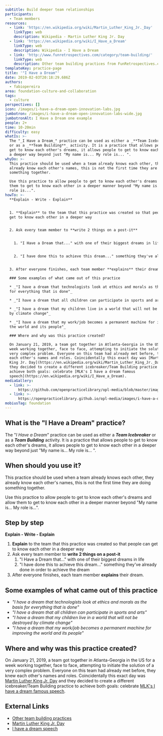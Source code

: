 ```yaml
---
subtitle: Build deeper team relationships
participants:
  - Team members
resources:
  - link: 'https://en.wikipedia.org/wiki/Martin_Luther_King_Jr._Day'
    linkType: web
    description: Wikipedia - Martin Luther King Jr. Day
  - link: 'https://en.wikipedia.org/wiki/I_Have_a_Dream'
    linkType: web
    description: Wikipedia - I Have a Dream
  - link: 'http://www.funretrospectives.com/category/team-building/'
    linkType: web
    description: Other team building practices from FunRetrospectives.com
templateKey: practice-page
title: '"I Have a Dream"'
date: 2019-02-03T20:18:29.686Z
authors:
  - fabiopereira
area: foundation-culture-and-collaboration
tags:
  - culture
perspectives: []
icon: /images/i-have-a-dream-open-innovation-labs.jpg
jumbotron: /images/i-have-a-dream-open-innovation-labs-wide.jpg
jumbotronAlt: I Have a Dream one example
people: 2+
time: 10-20min
difficulty: easy
whatIs: >-
  The "_I Have a Dream_" practice can be used as either a _**Team Icebreaker**_
  or as a _**Team Building**_ activity. It is a practice that allows people to
  get to know each other's dreams, it allows people to get to know each other in
  a deeper way beyond just "My name is... My role is... ".
whyDo: >-
  This practice should be used when a team already knows each other, they
  already know each other's names, this is not the first time they are doing
  something together.

  Use this practice to allow people to get to know each other's dreams and allow
  them to get to know each other in a deeper manner beyond "My name is... My
  role is...".
howTo: >-
  **Explain - Write - Explain**


  1. **Explain** to the team that this practice was created so that people can
  get to know each other in a deeper way


  2. Ask every team member to **write 2 things on a post-it**


    1. "I Have a Dream that..." with one of their biggest dreams in life


    2. "I have done this to achieve this dream..." something they've already done in order to achieve the dream


  3. After everyone finishes, each team member **explains** their dream.

  ### Some examples of what came out of this practice

  * _"I have a dream that technologists look at ethics and morals as the basis
  for everything that is done"_

  * _"I have a dream that all children can participate in sports and arts"_

  * _"I have a dream that my children live in a world that will not be destroyed
  by climate change"_

  * _"I have a dream that my work/job becomes a permanent machine for improving
  the world and its people"_

  ### Where and why was this practice created?

  On January 21, 2019, a team got together in Atlanta-Georgia in the US for a
  week working together, face to face, attempting to initiate the solution of a
  very complex problem. Everyone on this team had already met before, they knew
  each other's names and roles. Coincidentally this exact day was [Martin Luther
  King Jr. Day](https://en.wikipedia.org/wiki/Martin_Luther_King_Jr._Day) and
  they decided to create a different icebreaker/Team Building practice to
  achieve both goals: celebrate [MLK's I have a dream famous
  speech](https://en.wikipedia.org/wiki/I_Have_a_Dream).
mediaGallery:
  - link: >-
      https://github.com/openpracticelibrary/opl-media/blob/master/images/i-have-a-dream-open-innovation-labs.jpg?raw=true
  - link: >-
      https://openpracticelibrary.github.io/opl-media/images/i-have-a-dream-open-innovation-labs-wide.jpg
mobiusTag: foundation
---
```

## What is the "I Have a Dream" practice?

The "_I Have a Dream_" practice can be used as either a _**Team Icebreaker**_ or as a _**Team Building**_ activity. It is a practice that allows people to get to know each other's dreams, it allows people to get to know each other in a deeper way beyond just "My name is... My role is... ".

## When should you use it?

This practice should be used when a team already knows each other, they already know each other's names, this is not the first time they are doing something together.

Use this practice to allow people to get to know each other's dreams and allow them to get to know each other in a deeper manner beyond "My name is... My role is...".

## Step by step

**Explain - Write - Explain**

1. **Explain** to the team that this practice was created so that people can get to know each other in a deeper way
2. Ask every team member to **write 2 things on a post-it**
   1. "I Have a Dream that..." with one of their biggest dreams in life
   2. "I have done this to achieve this dream..." something they've already done in order to achieve the dream
3. After everyone finishes, each team member **explains** their dream.

## Some examples of what came out of this practice

* _"I have a dream that technologists look at ethics and morals as the basis for everything that is done"_
* _"I have a dream that all children can participate in sports and arts"_
* _"I have a dream that my children live in a world that will not be destroyed by climate change"_
* _"I have a dream that my work/job becomes a permanent machine for improving the world and its people"_

## Where and why was this practice created?

On January 21, 2019, a team got together in Atlanta-Georgia in the US for a week working together, face to face, attempting to initiate the solution of a very complex problem. Everyone on this team had already met before, they knew each other's names and roles. Coincidentally this exact day was [Martin Luther King Jr. Day](https://en.wikipedia.org/wiki/Martin_Luther_King_Jr._Day) and they decided to create a different icebreaker/Team Building practice to achieve both goals: celebrate [MLK's I have a dream famous speech](https://en.wikipedia.org/wiki/I_Have_a_Dream).

## External Links

* [Other team building practices](http://www.funretrospectives.com/category/team-building/)
* [Martin Luther King Jr. Day](https://en.wikipedia.org/wiki/Martin_Luther_King_Jr._Day)
* [I have a dream speech](https://en.wikipedia.org/wiki/I_Have_a_Dream)
